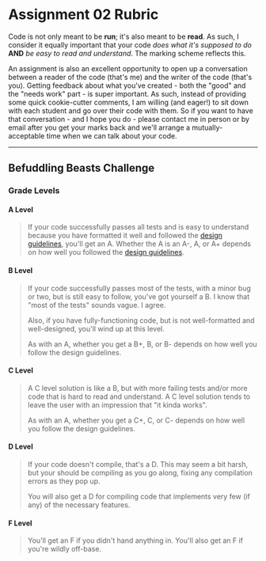 # Assignment 02 Rubric

Code is not only meant to be **run**; it's also meant to be **read**. As such, I consider it equally important that your code _does what it's supposed to do_ **AND** _be easy to read and understand_. The marking scheme reflects this.

An assignment is also an excellent opportunity to open up a conversation between a reader of the code (that's me) and the writer of the code (that's you). Getting feedback about what you've created - both the "good" and the "needs work" part - is super important. As such, instead of providing some quick cookie-cutter comments, I am willing (and eager!) to sit down with each student and go over their code with them. So if you want to have that conversation - and I hope you do - please contact me in person or by email after you get your marks back and we'll arrange a mutually-acceptable time when we can talk about your code.

---

## Befuddling Beasts Challenge

### Grade Levels

#### A Level

> If your code successfully passes all tests and is easy to understand because you have formatted it well and followed the [design guidelines](design.guidelines.md), you'll get an A. Whether the A is an A-, A, or A+ depends on how well you followed the [design guidelines](design.guidelines.md).

#### B Level

> If your code successfully passes most of the tests, with a minor bug or two, but is still easy to follow, you've got yourself a B. I know that "most of the tests" sounds vague. I agree.
>
> Also, if you have fully-functioning code, but is not well-formatted and well-designed, you'll wind up at this level.
>
> As with an A, whether you get a B+, B, or B- depends on how well you follow the design guidelines.

#### C Level

> A C level solution is like a B, but with more failing tests and/or more code that is hard to read and understand. A C level solution tends to leave the user with an impression that "it kinda works".
>
> As with an A, whether you get a C+, C, or C- depends on how well you follow the design guidelines.

#### D Level

> If your code doesn't compile, that's a D. This may seem a bit harsh, but your should be compiling as you go along, fixing any compilation errors as they pop up.
>
> You will also get a D for compiling code that implements very few (if any) of the necessary features.

#### F Level

> You'll get an F if you didn't hand anything in.
> You'll also get an F if you're wildly off-base.